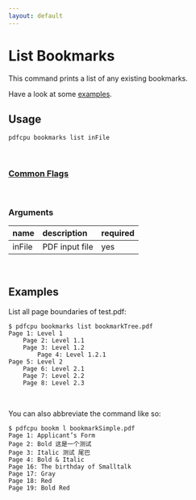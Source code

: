 ```yaml
---
layout: default
---
```


# List Bookmarks

This command prints a list of any existing bookmarks. 

Have a look at some [examples](#examples).

## Usage

```
pdfcpu bookmarks list inFile
```

<br>

### [Common Flags](../getting_started/common_flags)

<br>

### Arguments

| name         | description         | required
|:-------------|:--------------------|:--------
| inFile       | PDF input file      | yes

<br>

## Examples

 List all page boundaries of test.pdf:

```
$ pdfcpu bookmarks list bookmarkTree.pdf
Page 1: Level 1
    Page 2: Level 1.1
    Page 3: Level 1.2
        Page 4: Level 1.2.1
Page 5: Level 2
    Page 6: Level 2.1
    Page 7: Level 2.2
    Page 8: Level 2.3
```

<br>

You can also abbreviate the command like so:

```
$ pdfcpu bookm l bookmarkSimple.pdf
Page 1: Applicant’s Form
Page 2: Bold 这是一个测试
Page 3: Italic 测试 尾巴
Page 4: Bold & Italic
Page 16: The birthday of Smalltalk
Page 17: Gray
Page 18: Red
Page 19: Bold Red
```
